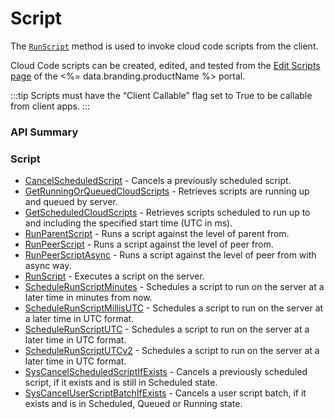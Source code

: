 # Script

The <code>[RunScript](/api/capi/script/runscript)</code> method is used to invoke cloud code scripts from the client.

Cloud Code scripts can be created, edited, and tested from the [Edit Scripts page](https://portal.braincloudservers.com/admin/dashboard#/development/serverscripts-edit)
of the <%= data.branding.productName %> portal.

:::tip
Scripts must have the “Client Callable” flag set to True to be callable from client apps.
:::

### API Summary

### Script

-   [CancelScheduledScript](/api/capi/script/cancelscheduledscript) - Cancels a previously scheduled script.
-   [GetRunningOrQueuedCloudScripts](/api/capi/script/getrunningorqueuedcloudscripts) - Retrieves scripts are running up and queued by server.
-   [GetScheduledCloudScripts](/api/capi/script/getscheduledcloudscripts) - Retrieves scripts scheduled to run up to and including the specified start time (UTC in ms).
-   [RunParentScript](/api/capi/script/runparentscript) - Runs a script against the level of parent from.
-   [RunPeerScript](/api/capi/script/runpeerscript) - Runs a script against the level of peer from.
-   [RunPeerScriptAsync](/api/capi/script/runpeerscriptasync) - Runs a script against the level of peer from with async way.
-   [RunScript](/api/capi/script/runscript) - Executes a script on the server.
-   [ScheduleRunScriptMinutes](/api/capi/script/schedulerunscriptminutes) - Schedules a script to run on the server at a later time in minutes from now.
-   [ScheduleRunScriptMillisUTC](/api/capi/script/schedulerunscriptmillisutc) - Schedules a script to run on the server at a later time in UTC format.
-   [ScheduleRunScriptUTC](/api/capi/script/schedulerunscriptutc) - Schedules a script to run on the server at a later time in UTC format.
-   [ScheduleRunScriptUTCv2](/api/capi/script/schedulerunscriptutcv2) - Schedules a script to run on the server at a later time in UTC format.
-   [SysCancelScheduledScriptIfExists](/api/capi/script/syscancelscheduledscriptifexists) - Cancels a previously scheduled script, if it exists and is still in Scheduled state.
-   [SysCancelUserScriptBatchIfExists](/api/capi/script/syscanceluserscriptbatchifexists) - Cancels a user script batch, if it exists and is in Scheduled, Queued or Running state.

<DocCardList />
